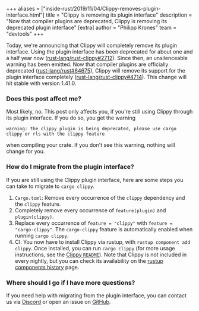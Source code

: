 +++
aliases = ["inside-rust/2019/11/04/Clippy-removes-plugin-interface.html"]
title = "Clippy is removing its plugin interface"
description = "Now that compiler plugins are deprecated, Clippy is removing its deprecated plugin interface"
[extra]
author = "Philipp Krones"
team = "devtools"
+++

Today, we're announcing that Clippy will completely remove its plugin interface.
Using the plugin interface has been deprecated for about one and a half year now
([rust-lang/rust-clippy#2712]). Since then, an unsilenceable warning has been
emitted. Now that compiler plugins are officially deprecated
([rust-lang/rust#64675]), Clippy will remove its support for the plugin
interface completely ([rust-lang/rust-clippy#4714]). This change will hit stable
with version 1.41.0.

[rust-lang/rust-clippy#2712]: https://github.com/rust-lang/rust-clippy/pull/2712
[rust-lang/rust#64675]: https://github.com/rust-lang/rust/pull/64675
[rust-lang/rust-clippy#4714]: https://github.com/rust-lang/rust-clippy/pull/4714

### Does this post affect me?

Most likely, no. This post only affects you, if you're still using Clippy
through its plugin interface. If you do so, you get the warning

```
warning: the clippy plugin is being deprecated, please use cargo clippy or rls with the clippy feature
```

when compiling your crate. If you don't see this warning, nothing will change
for you.

### How do I migrate from the plugin interface?

If you are still using the Clippy plugin interface, here are some steps you can
take to migrate to `cargo clippy`.

1. `Cargo.toml`: Remove every occurrence of the `clippy` dependency and the
   `clippy` feature.
2. Completely remove every occurrence of `feature(plugin)` and `plugin(clippy)`.
3. Replace every occurrence of `feature = "clippy"` with `feature =
   "cargo-clippy"`. The `cargo-clippy` feature is automatically enabled when
   running `cargo clippy`.
4. CI: You now have to install Clippy via rustup, with `rustup component add
   clippy`. Once installed, you can run `cargo clippy` (for more usage
   instructions, see the [Clippy `README`]). Note that Clippy is not included in
   every nightly, but you can check its availability on the [rustup components
   history] page.

[Clippy `README`]: https://github.com/rust-lang/rust-clippy#usage
[rustup components history]: https://rust-lang.github.io/rustup-components-history/index.html

### Where should I go if I have more questions?

If you need help with migrating from the plugin interface, you can contact us
via [Discord] or open an issue on [GitHub].

[Discord]: https://discord.gg/vNNtpyD
[GitHub]: https://github.com/rust-lang/rust-clippy/issues/new
